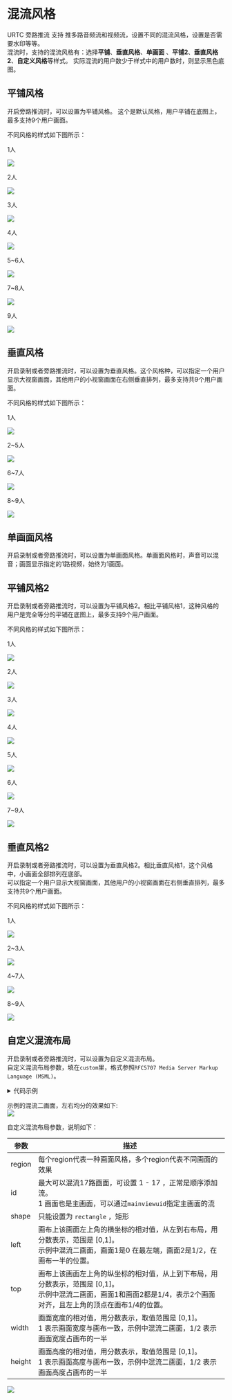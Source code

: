 # 混流风格

URTC 旁路推流 支持 推多路音频流和视频流，设置不同的混流风格，设置是否需要水印等等。     
混流时，支持的混流风格有：选择**平铺**、**垂直风格**、**单画面** 、**平铺2**、**垂直风格2**、**自定义风格**等样式。 实际混流的用户数少于样式中的用户数时，则显示黑色底图。  

## 平铺风格

开启旁路推流时，可以设置为平铺风格。 这个是默认风格，用户平铺在底图上，最多支持9个用户画面。  

不同风格的样式如下图所示：

1人  

![ ](/images/record/pingpu1.png)

2人  

![ ](/images/record/pingpu2New.png)

3人  

![ ](/images/record/pingpu3New.png)

4人  

![ ](/images/record/pingpu4.png)

5~6人  

![ ](/images/record/pingpu5And6.png)

7~8人  

![ ](/images/record/pingpu7And8.png)

9人  

![ ](/images/record/pingpu9.png)


## 垂直风格

开启录制或者旁路推流时，可以设置为垂直风格。这个风格种，可以指定一个用户显示大视窗画面，其他用户的小视窗画面在右侧垂直排列，最多支持共9个用户画面。  

不同风格的样式如下图所示：  

1人  

![ ](/images/record/pingpu1.png)

2~5人  

![ ](/images/record/chuizhi2.png)

6~7人 

![ ](/images/record/chuizhi7.png)

8~9人 

![ ](/images/record/chuizhi9.png)


## 单画面风格

开启录制或者旁路推流时，可以设置为单画面风格。单画面风格时，声音可以混音；画面显示指定的1路视频，始终为1画面。


## 平铺风格2

开启录制或者旁路推流时，可以设置为平铺风格2。相比平铺风格1，这种风格的用户是完全等分的平铺在底图上，最多支持9个用户画面。  

不同风格的样式如下图所示：  

1人  

![ ](/images/record/pingpu1.png)

2人  

![ ](/images/record/pingpu2New.png)

3人  

![ ](/images/record/pingpu_2_3.png)

4人  

![ ](/images/record/pingpu4.png)

5人  

![ ](/images/record/pingpu_2_5.png)

6人  

![ ](/images/record/pingpu_2_6.png)

7~9人  

![ ](/images/record/pingpu9.png)


## 垂直风格2

开启录制或者旁路推流时，可以设置为垂直风格2。相比垂直风格1，这个风格中，小画面全部排列在底部。    
可以指定一个用户显示大视窗画面，其他用户的小视窗画面在右侧垂直排列，最多支持共9个用户画面。  

不同风格的样式如下图所示：  

1人  

![ ](/images/record/pingpu1.png)

2~3人  

![ ](/images/record/chuizhi_2-2And3.png)

4~7人 

![ ](/images/record/chuizhi_2-4And7.png)

8~9人 

![ ](/images/record/chuizhi_2-8And9.png)


## 自定义混流布局

开启录制或者旁路推流时，可以设置为自定义混流布局。    
自定义混流布局参数，填在`custom`里，格式参照`RFC5707 Media Server Markup Language (MSML)`。    

<details>
	<summary>代码示例</summary>

```
"custom": [ 
                 {
                     "region": [
                         {
                             "id": "1",
                             "shape": "rectangle",
                             "area": {
                                 "left": "0",
                                 "top": "0",
                                 "width": "1",
                                 "height": "1"
                             }
                         }
                     ]
                 },
		//混流一画面，是全屏的效果
                 {
                     "region": [
                         {
                             "id": "1",
                             "shape": "rectangle",
                             "area": {
                                 "left": "0",
                                 "top": "1/4",
                                 "width": "1/2",
                                 "height": "1/2"
                             }
                         },
                         {
                             "id": "2",
                             "shape": "rectangle",
                             "area": {
                                 "left": "1/2",
                                 "top": "1/4",
                                 "width": "1/2",
                                 "height": "1/2"
                             }
                         }
                     ]
                 }
	    //混流二画面，是左右的均分效果
            ],

```

</details>
  


示例的混流二画面，左右均分的效果如下:    
![ ](/images/record/layout_custom_2.png)


自定义混流布局参数，说明如下：

|参数	|描述|
|-|-|
|region	| 每个region代表一种画面风格，多个region代表不同画面的效果 |
|id	| 最大可以混流17路画面，可设置 1 - 17 ，正常是顺序添加流。<br>1 画面也是主画面，可以通过`mainviewuid`指定主画面的流 |
|shape	| 只能设置为 `rectangle` ，矩形 |
|left	|画布上该画面左上角的横坐标的相对值，从左到右布局，用分数表示，范围是 [0,1]。<br>示例中混流二画面，画面1是0 在最左端，画面2是1/2，在画布一半的位置。 |
|top	|画布上该画面左上角的纵坐标的相对值，从上到下布局，用分数表示，范围是 [0,1]。<br>示例中混流二画面，画面1和画面2都是1/4，表示2个画面对齐，且左上角的顶点在画布1/4的位置。 |
|width	|画面宽度的相对值，用分数表示，取值范围是 [0,1]。<br>1 表示画面宽度与画布一致，示例中混流二画面，1/2 表示画面宽度占画布的一半 |
|height	|画面高度的相对值，用分数表示，取值范围是 [0,1]。<br>1 表示画面高度与画布一致，示例中混流二画面，1/2 表示画面高度占画布的一半 |

![ ](/images/record/layout_custom_define.png)







